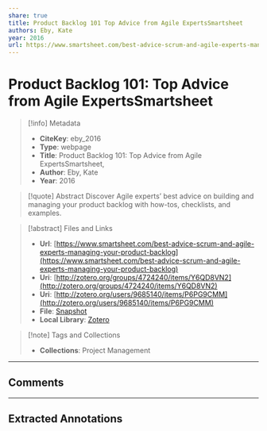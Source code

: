 ```yaml
---
share: true
title: Product Backlog 101 Top Advice from Agile ExpertsSmartsheet
authors: Eby, Kate
year: 2016 
url: https://www.smartsheet.com/best-advice-scrum-and-agile-experts-managing-your-product-backlog
---
```


# Product Backlog 101: Top Advice from Agile ExpertsSmartsheet

> [!info] Metadata
> - **CiteKey**: eby_2016
> - **Type**: webpage
> - **Title**: Product Backlog 101: Top Advice from Agile ExpertsSmartsheet, 
> - **Author**: Eby, Kate
> - **Year**: 2016 

> [!quote] Abstract
> Discover Agile experts’ best advice on building and managing your product backlog with how-tos, checklists, and examples.

> [!abstract] Files and Links
> - **Url**: [https://www.smartsheet.com/best-advice-scrum-and-agile-experts-managing-your-product-backlog](https://www.smartsheet.com/best-advice-scrum-and-agile-experts-managing-your-product-backlog)
> - **Uri**: [http://zotero.org/groups/4724240/items/Y6QD8VN2](http://zotero.org/groups/4724240/items/Y6QD8VN2)
> - **Uri**: [http://zotero.org/users/9685140/items/P6PG9CMM](http://zotero.org/users/9685140/items/P6PG9CMM)
> - **File**: [Snapshot](file:///Users/jan/Zotero/storage/V6TYK9Z5/best-advice-scrum-and-agile-experts-managing-your-product-backlog.html)
> - **Local Library**: [Zotero]((zotero://select/library/items/P6PG9CMM))

> [!note] Tags and Collections
> - **Collections**: Project Management

----

## Comments



----

## Extracted Annotations

